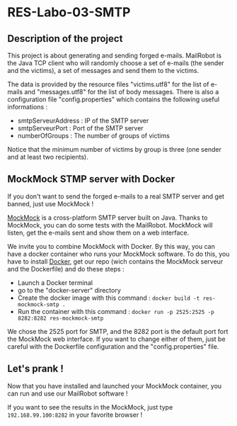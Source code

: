 # RES-Labo-03-SMTP

## Description of the project

This project is about generating and sending forged e-mails. MailRobot is the Java TCP client who will randomly choose a set of e-mails (the sender and the victims), a set of messages and send them to the victims.

The data is provided by the resource files "victims.utf8" for the list of e-mails and "messages.utf8" for the list of body messages. There is also a configuration file "config.properties" which contains the following useful informations :

- smtpServeurAddress : IP of the SMTP server
- smtpServeurPort : Port of the SMTP server
- numberOfGroups : The number of groups of victims

Notice that the minimum number of victims by group is three (one sender and at least two recipients). 

## MockMock STMP server with Docker

If you don't want to send the forged e-mails to a real SMTP server and get banned, just use MockMock !

[MockMock](https://github.com/tweakers-dev/MockMock) is a cross-platform SMTP server built on Java. Thanks to MockMock, you can do some tests with the MailRobot. MockMock will listen, get the e-mails sent and show them on a web interface. 

We invite you to combine MockMock with Docker. By this way, you can have a docker container who runs your MockMock software. To do this, you have to install [Docker](https://www.docker.com/), get our repo (wich contains the MockMock serveur and the Dockerfile) and do these steps : 

- Launch a Docker terminal
- go to the "docker-server" directory
- Create the docker image with this command : ```docker build -t res-mockmock-smtp .``` 
- Run the container with this command : ```docker run -p 2525:2525 -p 8282:8282 res-mockmock-smtp```

We chose the 2525 port for SMTP, and the 8282 port is the default port fort the MockMock web interface. If you want to change either of them, just be careful with the Dockerfile configuration and the "config.properties" file.

## Let's prank !

Now that you have installed and launched your MockMock container, you can run and use our MailRobot software !

If you want to see the results in the MockMock, just type ```192.168.99.100:8282``` in your favorite browser !





